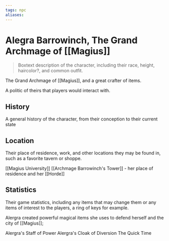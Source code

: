 ```yaml
---
tags: npc
aliases:
---
```

# Alegra Barrowinch, The Grand Archmage of [[Magius]]

> Boxtext description of the character, including their race, height, haircolor?, and common outfit.

The Grand Archmage of [[Magius]], and a great crafter of items.

A politic of theirs that players would interact with.

## History
A general history of the character, from their conception to their current state

## Location
Their place of residence, work, and other locations they may be found in, such as a favorite tavern or shoppe.

[[Magius University]]
[[Archmage Barrowinch's Tower]] - her place of residence and her [[Horde]]

## Statistics
Their game statistics, including any items that may change them or any items of interest to the players, a ring of keys for example.

Alergra created powerful magical items she uses to defend herself and the city of [[Magius]];

Alergra's Staff of Power
Alergra's Cloak of Diversion
The Quick Time